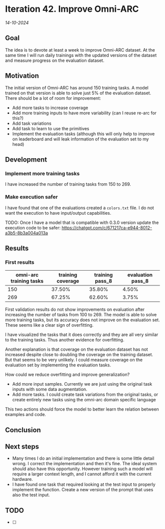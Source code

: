 # Iteration 42. Improve Omni-ARC

_14-10-2024_

## Goal

The idea is to devote at least a week to improve Omni-ARC dataset. At the same time I will run
daily trainings with the updated versions of the dataset and measure progress on the evaluation dataset.

## Motivation

The initial version of Omni-ARC has around 150 training tasks. A model trained on that version is
able to solve just 5% of the evaluation dataset. There should be a lot of room for improvement:

- Add more tasks to increase coverage
- Add more training inputs to have more variability (can I reuse re-arc for this?)
- Add task variations
- Add task to learn to use the primitives
- Implement the evaluation tasks (although this will only help to improve on leaderboard and will leak information of the evaluation set to my head)

## Development

### Implement more training tasks

I have increased the number of training tasks from 150 to 269.

### Make execution safer

I have found that one of the evaluations created a `colors.txt` file. I do not want the execution to
have input/output capabilities.

TODO: Once I have a model that is compatible with 0.3.0 version update the execution code to be safer: https://chatgpt.com/c/671217ca-e944-8012-a3b5-8b3a004a013a

## Results

### First results

| omni-arc training tasks | training coverage | training pass_8 | evaluation pass_8 |
|-------------------------|-------------------|-----------------|-------------------|
| 150                     | 37.50%            | 35.80%          | 4.50%             |
| 269                     | 67.25%            | 62.60%          | 3.75%             |

First validation results do not show improvements on evaluation after increasing the number of tasks from 100 to 269.
The model is able to solve more training tasks, but its accuracy does not improve on the evaluation set.
These seems like a clear sign of overfitting.

I have visualized the tasks that it does correctly and they are all very similar to the training tasks. Thus
another evidence for overfitting.

Another explanation is that coverage on the evaluation dataset has not increased despite close to doubling
the coverage on the training dataset. But that seems to be very unlikely. I could measure coverage
on the evaluation set by implementing the evaluation tasks.

How could we reduce overfitting and improve generalization?

- Add more input samples. Currently we are just using the original task inputs with some data augmentation.
- Add more tasks. I could create task variations from the original tasks, or create entirely new
  tasks using the omni-arc domain specific language

This two actions should force the model to better learn the relation between examples and code.

## Conclusion

## Next steps

- Many times I do an initial implementation and there is some little detail wrong. I correct the implementation
  and then it's fine. The ideal system should also have this opportunity. However training such a model
  will require a larger context length, and I cannot afford it with the current hardware.
- I have found one task that required looking at the test input to properly implement the function.
  Create a new version of the prompt that uses also the test input.

## TODO

- [ ]

